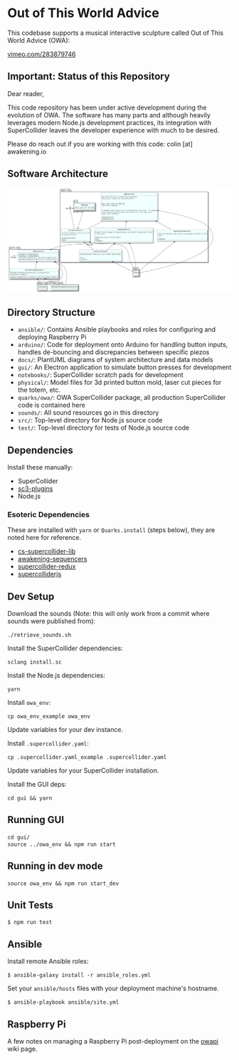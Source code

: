 # Out of This World Advice
This codebase supports a musical interactive sculpture called Out of This World Advice (OWA):

[vimeo.com/283879746](https://vimeo.com/283879746)

## Important: Status of this Repository

Dear reader,

This code repository has been under active development during the evolution of OWA.  The software has many parts and although heavily leverages modern Node.js development practices, its integration with SuperCollider leaves the developer experience with much to be desired.

Please do reach out if you are working with this code: colin [at] awakening.io

## Software Architecture

![docs/architecture_overview.png](docs/architecture_overview.png "Architecture Overview")

## Directory Structure

* `ansible/`: Contains Ansible playbooks and roles for configuring and deploying Raspberry Pi
* `arduino/`: Code for deployment onto Arduino for handling button inputs, handles de-bouncing and discrepancies between specific piezos
* `docs/`: PlantUML diagrams of system architecture and data models
* `gui/`: An Electron application to simulate button presses for development
* `notebooks/`: SuperCollider scratch pads for development
* `physical/`: Model files for 3d printed button mold, laser cut pieces for the totem, etc.
* `quarks/owa/`: OWA SuperCollider package, all production SuperCollider code is contained here
* `sounds/`: All sound resources go in this directory
* `src/`: Top-level directory for Node.js source code
* `test/`: Top-level directory for tests of Node.js source code

## Dependencies

Install these manually:

* SuperCollider
* [sc3-plugins](https://github.com/supercollider/sc3-plugins)
* Node.js

### Esoteric Dependencies

These are installed with `yarn` or `Quarks.install` (steps below), they are noted here for reference.

* [cs-supercollider-lib](https://github.com/colinsullivan/cs-supercollider-lib)
* [awakening-sequencers](https://github.com/colinsullivan/awakening-sequencers)
* [supercollider-redux](https://github.com/colinsullivan/supercollider-redux)
* [supercolliderjs](https://github.com/crucialfelix/supercolliderjs)

## Dev Setup

Download the sounds (Note: this will only work from a commit where sounds were published from):

    ./retrieve_sounds.sh

Install the SuperCollider dependencies:

    sclang install.sc

Install the Node.js dependencies:

    yarn

Install `owa_env`:

    cp owa_env_example owa_env

Update variables for your dev instance.

Install `.supercollider.yaml`:

    cp .supercollider.yaml_example .supercollider.yaml

Update variables for your SuperCollider installation.

Install the GUI deps:

    cd gui && yarn

## Running GUI

    cd gui/
    source ../owa_env && npm run start

## Running in dev mode

    source owa_env && npm run start_dev

## Unit Tests

    $ npm run test

## Ansible

Install remote Ansible roles:

    $ ansible-galaxy install -r ansible_roles.yml

Set your `ansible/hosts` files with your deployment machine's hostname.

    $ ansible-playbook ansible/site.yml

## Raspberry Pi

A few notes on managing a Raspberry Pi post-deployment on the [owapi](https://github.com/awakeningio/owa/wiki/owapi) wiki page.
